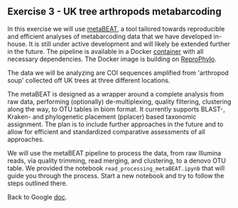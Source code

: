 ## Exercise 3 - UK tree arthropods metabarcoding ##

In this exercise we will use [metaBEAT](https://github.com/HullUni-bioinformatics/metaBEAT), a tool tailored towards reproducible and efficient analyses of metabarcoding data that we have developed in-house. It is still under active development and will likely be extended further in the future. The pipeline is available in a Docker [container](https://registry.hub.docker.com/u/chrishah/metabeat/) with all necessary dependencies. The Docker image is building on [ReproPhylo](https://registry.hub.docker.com/u/szitenberg/reprophylo/).

The data we will be analyzing are COI sequences amplified from 'arthropod soup' collected off UK trees at three different locations.

The metaBEAT is designed as a wrapper around a complete analysis from raw data, performing (optionally) de-multiplexing, quality filtering, clustering along the way, to OTU tables in biom format. It currently supports BLAST-, Kraken- and phylogenetic placement (pplacer) based taxonomic assignment. The plan is to include further approaches in the future and to allow for efficient and standardized comparative assessments of all approaches.

We will use the metaBEAT pipeline to process the data, from raw Illumina reads, via quality trimming, read merging, and clustering, to a denovo OTU table. We provided the notebook `read_processing_metaBEAT.ipynb` that will guide you through the process. Start a new notebook and try to follow the steps outlined there.

Back to Google [doc](https://docs.google.com/document/d/17-PcEZYIseTumXi2I0vIKAvMFRDBUqWFd96QueNyJxs/edit#heading=h.cil8adtwrb2s).
